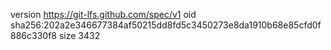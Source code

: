 version https://git-lfs.github.com/spec/v1
oid sha256:202a2e346677384af50215dd8fd5c3450273e8da1910b68e85cfd0f886c330f8
size 3432
